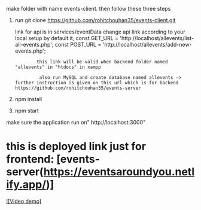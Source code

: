 make folder with name events-client. then follow these three steps

1. run git clone https://github.com/rohitchouhan35/events-client.git

    link for api is in services/eventData
       change api link according to your local setup
        by default it, const GET_URL = 'http://localhost/allevents/list-all-events.php';
                       const POST_URL = 'http://localhost/allevents/add-new-events.php';

               this link will be valid when backend folder named "allevents" in "htdocs" in xampp

                also run MySQL and create database named allevents -> further instruction is given on this url which is for backend https://github.com/rohitchouhan35/events-server
 
2. npm install
 
3. npm start

make sure the application run on" http://localhost:3000"

# this is deployed link just for frontend: [events-server(https://eventsaroundyou.netlify.app/)]



[![Video demo]]([video_url](https://clipchamp.com/watch/yEQZmsAUKVg)https://clipchamp.com/watch/yEQZmsAUKVg)


